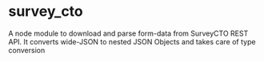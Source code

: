 # survey_cto
A node module to download and parse form-data from SurveyCTO REST API. It converts wide-JSON to nested JSON Objects and takes care of type conversion
